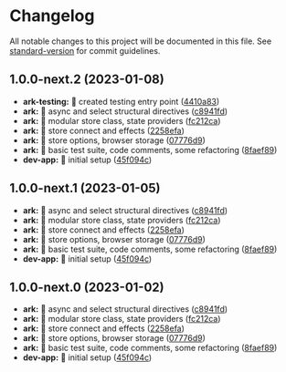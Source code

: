 # Changelog

All notable changes to this project will be documented in this file. See [standard-version](https://github.com/conventional-changelog/standard-version) for commit guidelines.

## 1.0.0-next.2 (2023-01-08)


* **ark-testing:** 🎸 created testing entry point ([4410a83](https://github.com/e-square-io/ark/commit/4410a836ee9d955b15c062893581023fdd1f36ac))
* **ark:** 🎸 async and select structural directives ([c8941fd](https://github.com/e-square-io/ark/commit/c8941fd6806a5fa2cebb7897fd75014273406591))
* **ark:** 🎸 modular store class, state providers ([fc212ca](https://github.com/e-square-io/ark/commit/fc212ca89783f0d9116d7247fb128607972c001e))
* **ark:** 🎸 store connect and effects ([2258efa](https://github.com/e-square-io/ark/commit/2258efaccbb25df3277fd96fb783fdcd65970e2a))
* **ark:** 🎸 store options, browser storage ([07776d9](https://github.com/e-square-io/ark/commit/07776d91c900c45a1d03ba4b222ddd770f18b053))
* **ark:** 💍 basic test suite, code comments, some refactoring ([8faef89](https://github.com/e-square-io/ark/commit/8faef89d39e864582e46b8536c61914eeebad503))
* **dev-app:** 🎸 initial setup ([45f094c](https://github.com/e-square-io/ark/commit/45f094c9babf1443ed1e32274452b532a75b2817))

## 1.0.0-next.1 (2023-01-05)


* **ark:** 🎸 async and select structural directives ([c8941fd](https://github.com/e-square-io/ark/commit/c8941fd6806a5fa2cebb7897fd75014273406591))
* **ark:** 🎸 modular store class, state providers ([fc212ca](https://github.com/e-square-io/ark/commit/fc212ca89783f0d9116d7247fb128607972c001e))
* **ark:** 🎸 store connect and effects ([2258efa](https://github.com/e-square-io/ark/commit/2258efaccbb25df3277fd96fb783fdcd65970e2a))
* **ark:** 🎸 store options, browser storage ([07776d9](https://github.com/e-square-io/ark/commit/07776d91c900c45a1d03ba4b222ddd770f18b053))
* **ark:** 💍 basic test suite, code comments, some refactoring ([8faef89](https://github.com/e-square-io/ark/commit/8faef89d39e864582e46b8536c61914eeebad503))
* **dev-app:** 🎸 initial setup ([45f094c](https://github.com/e-square-io/ark/commit/45f094c9babf1443ed1e32274452b532a75b2817))

## 1.0.0-next.0 (2023-01-02)


* **ark:** 🎸 async and select structural directives ([c8941fd](https://github.com/e-square-io/ark/commit/c8941fd6806a5fa2cebb7897fd75014273406591))
* **ark:** 🎸 modular store class, state providers ([fc212ca](https://github.com/e-square-io/ark/commit/fc212ca89783f0d9116d7247fb128607972c001e))
* **ark:** 🎸 store connect and effects ([2258efa](https://github.com/e-square-io/ark/commit/2258efaccbb25df3277fd96fb783fdcd65970e2a))
* **ark:** 🎸 store options, browser storage ([07776d9](https://github.com/e-square-io/ark/commit/07776d91c900c45a1d03ba4b222ddd770f18b053))
* **ark:** 💍 basic test suite, code comments, some refactoring ([8faef89](https://github.com/e-square-io/ark/commit/8faef89d39e864582e46b8536c61914eeebad503))
* **dev-app:** 🎸 initial setup ([45f094c](https://github.com/e-square-io/ark/commit/45f094c9babf1443ed1e32274452b532a75b2817))
